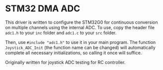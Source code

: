 # STM32 DMA ADC

This driver is written to configure the STM32G0 for continuous conversion on multiple channels using the internal ADC. 
To use, copy the header file ``adc1.h`` to your ``inc`` folder and ``adc1.c`` to your ``src`` folder.

Then, use ``#include "adc1.h"`` to use it in your main program.
The function ``Joystick_ADC_Init`` (the function name can be changed) will automatically complete all necessary initializations, so calling it once will suffice.

Originally written for joystick ADC testing for RC controller.
